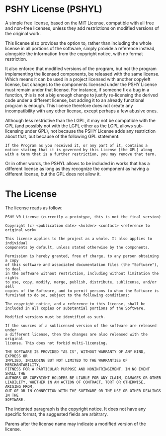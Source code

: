 # PSHY License (PSHYL)
A simple free license, based on the MIT License, compatible with all free and non-free licenses, unless they add restrictions on modified versions of the original work.

This license also provides the option to, rather than including the whole license in all portions of the software, simply provide a reference instead, alongside the information from the copyright notice, with no format restriction.

It also enforce that modified versions of the program, but not the program implementing the licensed components, be released with the same license. Which means it can be used in a project licensed with another copyleft license, but changes to the components licensed under the PSHY License must remain under that license. For instance, if someone fix a bug in a function, this is not a big enough change to justify re-licensing the derived code under a different license, but adding it to an already functional program is enough.
This license therefore does not create any incompatibility with any other license, except perhaps a few abusive ones.

Although less restrictive than the LGPL, it may not be compatible with the GPL (and possibly not with the LGPL either as the LGPL allows sub-licensing under GPL), not because the PSHY License adds any restriction about that, but because of the following GPL statement:
```
If the Program as you received it, or any part of it, contains a notice stating that it is governed by this License [the GPL] along with a term that is a further restriction, you may remove that term.
```
Or in other words, the PSHYL allows to be included in works that has a different license as long as they recognize the component as having a different license, but the GPL does not allow it.



# The License

The license reads as follow:
```
PSHY V0 License (currently a prototype, this is not the final version)

Copyright (c) <publication date> <holder> <contact> <reference to original work>

This license applies to the project as a whole. It also applies to individual
components by default, unless stated otherwise by the components.

Permission is hereby granted, free of charge, to any person obtaining a copy
of this software and associated documentation files (the "Software"), to deal
in the Software without restriction, including without limitation the rights
to use, copy, modify, merge, publish, distribute, sublicense, and/or sell
copies of the Software, and to permit persons to whom the Software is
furnished to do so, subject to the following conditions:

The copyright notice, and a reference to this license, shall be
included in all copies or substantial portions of the Software.

Modified versions must be identified as such.

If the sources of a sublicensed version of the software are released under
a different license, then the changes are also released with the original
license. This does not forbid multi-licensing.

THE SOFTWARE IS PROVIDED "AS IS", WITHOUT WARRANTY OF ANY KIND, EXPRESS OR
IMPLIED, INCLUDING BUT NOT LIMITED TO THE WARRANTIES OF MERCHANTABILITY,
FITNESS FOR A PARTICULAR PURPOSE AND NONINFRINGEMENT. IN NO EVENT SHALL THE
AUTHORS OR COPYRIGHT HOLDERS BE LIABLE FOR ANY CLAIM, DAMAGES OR OTHER
LIABILITY, WHETHER IN AN ACTION OF CONTRACT, TORT OR OTHERWISE, ARISING FROM,
OUT OF OR IN CONNECTION WITH THE SOFTWARE OR THE USE OR OTHER DEALINGS IN THE
SOFTWARE.
```

The indented paragraph is the copyright notice. It does not have any specific format, the suggested fields are arbitrary.

Parens after the license name may indicate a modified version of the license.
